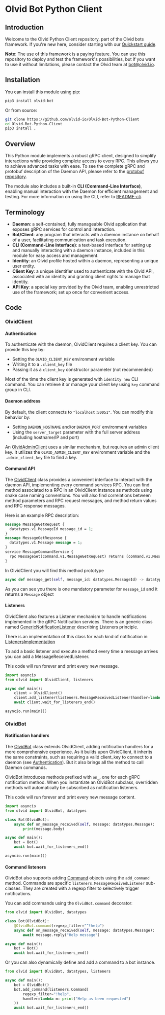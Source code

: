 # **Olvid Bot Python Client**

## Introduction
Welcome to the Olvid Python Client repository, part of the Olvid bots framework. If you're new here, consider starting with our [Quickstart guide](https://github.com/olvid-io/Olvid-Bot-Quickstart).

**Note**: The use of this framework is a paying feature. You can use this repository to deploy and test the framework's possibilities, but if you want to use it without limitations, please contact the Olvid team at [bot@olvid.io](mailto:bot@olvid.io).

## Installation

You can install this module using pip:

```bash
pip3 install olvid-bot
```

Or from source:

```bash
git clone https://github.com/olvid-io/Olvid-Bot-Python-Client
cd Olvid-Bot-Python-Client
pip3 install .
```

## Overview

This Python module implements a robust gRPC client, designed to simplify interactions while providing complete access to every RPC.
This allows you to achieve advanced tasks with ease.
To see the complete gRPC and protobuf description of the Daemon API, please refer to the [protobuf repository](https://github.com/olvid-io/Olvid-Bot-Protobuf).

The module also includes a built-in **CLI (Command-Line Interface)**, enabling manual interaction with the Daemon for efficient management and testing.
For more information on using the CLI, refer to [README-cli](./README-cli.md).

## Terminology

* **Daemon**: a self-contained, fully manageable Olvid application that exposes gRPC services for control and interaction.
* **Bot/Client**: any program that interacts with a daemon instance on behalf of a user, facilitating communication and task execution.
* **CLI (Command-Line Interface)**: a text-based interface for setting up and manually interacting with a daemon instance, included in this module for easy access and management.
* **Identity**: an Olvid profile hosted within a daemon, representing a unique user entity.
* **Client Key**: a unique identifier used to authenticate with the Olvid API, associated with an identity and granting client rights to manage that identity.
* **API Key**: a special key provided by the Olvid team, enabling unrestricted use of the framework; set up once for convenient access.

## Code
### OlvidClient
#### Authentication
To authenticate with the daemon, OlvidClient requires a client key. You can provide this key by:

* Setting the `OLVID_CLIENT_KEY` environment variable
* Writing it to a `.client_key` file
* Passing it as a `client_key` constructor parameter (not recommended)

Most of the time the client key is generated with `identity new` CLI command.
You can retrieve it or manage your client key using `key` command group in CLI.

#### Daemon address
By default, the client connects to `"localhost:50051"`. You can modify this behavior by:

* Setting `DAEMON_HOSTNAME` and/or `DAEMON_PORT` environment variables
* Using the `server_target` parameter with the full server address (including hostname/IP and port)

An [OlvidAdminClient](./olvid/core/OlvidAdminClient.py) uses a similar mechanism, but requires an admin client key. It utilizes the `OLVID_ADMIN_CLIENT_KEY` environment variable and the `.admin_client_key` file to find a key.

#### Command API

The [OlvidClient](./olvid/core/OlvidClient.py) class provides a convenient interface to interact with the daemon API, implementing every command services RPC.
You can find method associated to a RPC in an OlvidClient instance as methods using snake case naming conventions.
You will also find correlations between method parameters and RPC request messages, and method return values and RPC response messages.

Here is an example RPC description:
```protobuf
message MessageGetRequest {
  datatypes.v1.MessageId message_id = 1;
}
message MessageGetResponse {
  datatypes.v1.Message message = 1;
}
service MessageCommandService {
  rpc MessageGet(command.v1.MessageGetRequest) returns (command.v1.MessageGetResponse) {}
}
```

In OlvidClient you will find this method prototype
```python
async def message_get(self, message_id: datatypes.MessageId) -> datatypes.Message
```
As you can see you there is one mandatory parameter for `message_id` and it returns a `Message` object

#### Listeners
OlvidClient also features a Listener mechanism to handle notifications implemented in the gRPC Notification services.
There is an generic class named [GenericNotificationListener](./olvid/listeners/GenericNotificationListener.py) describing Listeners principle.

There is an implementation of this class for each kind of notification in [ListenersImplementation](./olvid/listeners/ListenersImplementation.py)

To add a basic listener and execute a method every time a message arrives you can add a MessageReceivedListener.

This code will run forever and print every new message.
```python
import asyncio
from olvid import OlvidClient, listeners

async def main():
    client = OlvidClient()
    client.add_listener(listeners.MessageReceivedListener(handler=lambda message: print(message)))
    await client.wait_for_listeners_end()

asyncio.run(main())
```

### OlvidBot
#### Notification handlers
The [OlvidBot](./olvid/core/OlvidBot.py) class extends OlvidClient, adding notification handlers for a more comprehensive experience.
As it builds upon OlvidClient, it inherits the same constraints, such as requiring a valid client_key to connect to a daemon (see [Authentication](#authentication)).
But it also brings all the method to call Daemon commands.

OlvidBot introduces methods prefixed with `on_`, one for each gRPC notification method.
When you instantiate an OlvidBot subclass, overridden methods will automatically be subscribed as notification listeners.

This code will run forever and print every new message content.
```python
import asyncio
from olvid import OlvidBot, datatypes

class Bot(OlvidBot):
    async def on_message_received(self, message: datatypes.Message):
        print(message.body)

async def main():
    bot = Bot()
    await bot.wait_for_listeners_end()

asyncio.run(main())
```
#### Command listeners
OlvidBot also supports adding [Command](./olvid/listeners/Command.py) objects using the `add_command` method.
Commands are specific `listeners.MessageReceivedListener` sub-classes. 
They are created with a regexp filter to selectively trigger notifications.

You can add commands using the `OlvidBot.command` decorator:

```python
from olvid import OlvidBot, datatypes

class Bot(OlvidBot):
    @OlvidBot.command(regexp_filter="^!help")
    async def on_message_received(self, message: datatypes.Message):
        await message.reply("Help message")

async def main():
    bot = Bot()
    await bot.wait_for_listeners_end()
```

Or you can also dynamically define and add a command to a bot instance.
```python
from olvid import OlvidBot, datatypes, listeners

async def main():
    bot = OlvidBot()
    bot.add_command(listeners.Command(
        regexp_filter="!help",
        handler=lambda m: print("Help as been requested")
    ))
    await bot.wait_for_listeners_end()
```

